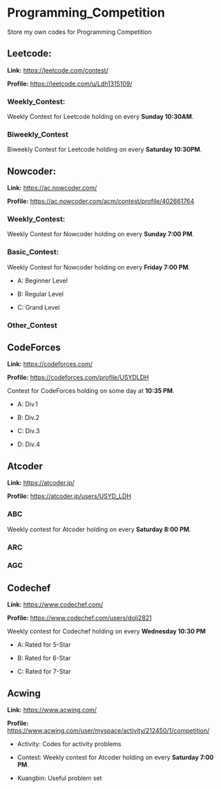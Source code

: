 # Programming_Competition
Store my own codes for Programming Competition


## Leetcode:

**Link:** https://leetcode.com/contest/

**Profile:** https://leetcode.com/u/Ldh1315109/

### Weekly_Contest:
Weekly Contest for Leetcode holding on every **Sunday 10:30AM**.

### Biweekly_Contest
Biweekly Contest for Leetcode holding on every **Saturday 10:30PM**.

## Nowcoder:

**Link:** https://ac.nowcoder.com/

**Profile:** https://ac.nowcoder.com/acm/contest/profile/402661764

### Weekly_Contest:
Weekly Contest for Nowcoder holding on every **Sunday 7:00 PM**.

### Basic_Contest:
Weekly Contest for Nowcoder holding on every **Friday 7:00 PM**.

- A: Beginner Level

- B: Regular Level

- C: Grand Level

### Other_Contest

## CodeForces

**Link:** https://codeforces.com/

**Profile:** https://codeforces.com/profile/USYDLDH

Contest for CodeForces holding on some day at **10:35 PM**.

- A: Div.1

- B: Div.2

- C: Div.3

- D: Div.4

## Atcoder

**Link:** https://atcoder.jp/

**Profile:** https://atcoder.jp/users/USYD_LDH

### ABC
Weekly contest for Atcoder holding on every **Saturday 8:00 PM**.

### ARC

### AGC

## Codechef

**Link:** https://www.codechef.com/

**Profile:** https://www.codechef.com/users/doli2821

Weekly contest for Codechef holding on every **Wednesday 10:30 PM**

- A: Rated for 5-Star

- B: Rated for 6-Star

- C: Rated for 7-Star

## Acwing

**Link:** https://www.acwing.com/

**Profile:** https://www.acwing.com/user/myspace/activity/212450/1/competition/

- Activity: Codes for activity problems

- Contest: Weekly contest for Atcoder holding on every **Saturday 7:00 PM**.

- Kuangbin: Useful problem set



